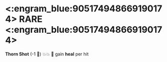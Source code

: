 # <:engram_blue:905174948669190174> RARE <:engram_blue:905174948669190174>

**Thorn Shot** (-1 🔷) 💥:boom: 🔀 gain __heal__ per hit
